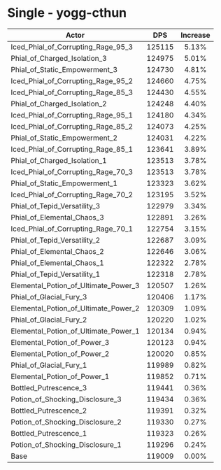 # Single - yogg-cthun
| Actor | DPS | Increase |
|---|:---:|:---:|
|Iced_Phial_of_Corrupting_Rage_95_3|125115|5.13%|
|Phial_of_Charged_Isolation_3|124975|5.01%|
|Phial_of_Static_Empowerment_3|124730|4.81%|
|Iced_Phial_of_Corrupting_Rage_95_2|124660|4.75%|
|Iced_Phial_of_Corrupting_Rage_85_3|124430|4.55%|
|Phial_of_Charged_Isolation_2|124248|4.40%|
|Iced_Phial_of_Corrupting_Rage_95_1|124180|4.34%|
|Iced_Phial_of_Corrupting_Rage_85_2|124073|4.25%|
|Phial_of_Static_Empowerment_2|124031|4.22%|
|Iced_Phial_of_Corrupting_Rage_85_1|123641|3.89%|
|Phial_of_Charged_Isolation_1|123513|3.78%|
|Iced_Phial_of_Corrupting_Rage_70_3|123513|3.78%|
|Phial_of_Static_Empowerment_1|123323|3.62%|
|Iced_Phial_of_Corrupting_Rage_70_2|123195|3.52%|
|Phial_of_Tepid_Versatility_3|122979|3.34%|
|Phial_of_Elemental_Chaos_3|122891|3.26%|
|Iced_Phial_of_Corrupting_Rage_70_1|122754|3.15%|
|Phial_of_Tepid_Versatility_2|122687|3.09%|
|Phial_of_Elemental_Chaos_2|122646|3.06%|
|Phial_of_Elemental_Chaos_1|122322|2.78%|
|Phial_of_Tepid_Versatility_1|122318|2.78%|
|Elemental_Potion_of_Ultimate_Power_3|120507|1.26%|
|Phial_of_Glacial_Fury_3|120406|1.17%|
|Elemental_Potion_of_Ultimate_Power_2|120309|1.09%|
|Phial_of_Glacial_Fury_2|120220|1.02%|
|Elemental_Potion_of_Ultimate_Power_1|120134|0.94%|
|Elemental_Potion_of_Power_3|120123|0.94%|
|Elemental_Potion_of_Power_2|120020|0.85%|
|Phial_of_Glacial_Fury_1|119989|0.82%|
|Elemental_Potion_of_Power_1|119852|0.71%|
|Bottled_Putrescence_3|119441|0.36%|
|Potion_of_Shocking_Disclosure_3|119434|0.36%|
|Bottled_Putrescence_2|119391|0.32%|
|Potion_of_Shocking_Disclosure_2|119330|0.27%|
|Bottled_Putrescence_1|119323|0.26%|
|Potion_of_Shocking_Disclosure_1|119296|0.24%|
|Base|119009|0.00%|
